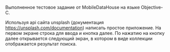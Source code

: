 Выполненное тестовое задание от MobileDataHouse на языке Objective-C.

Используя api сайта unsplash (документация https://unsplash.com/documentation) написать простое приложение. На первом экране строка для ввода и кнопка далее. По нажатию на кнопку далее открывается следующий экран, в котором в виде коллекции отображается результат поиска.
